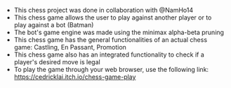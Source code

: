 - This chess project was done in collaboration with @NamHo14
- This chess game allows the user to play against another player or to play against a bot (Batman)
- The bot's game engine was made using the minimax alpha-beta pruning
- This chess game has the general functionalities of an actual chess game: Castling, En Passant, Promotion
- This chess game also has an integrated functionality to check if a player's desired move is legal
- To play the game through your web browser, use the following link: https://cedricklai.itch.io/chess-game-play
